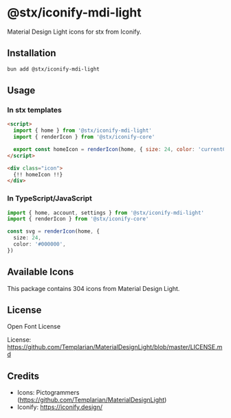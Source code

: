 # @stx/iconify-mdi-light

Material Design Light icons for stx from Iconify.

## Installation

```bash
bun add @stx/iconify-mdi-light
```

## Usage

### In stx templates

```html
<script>
  import { home } from '@stx/iconify-mdi-light'
  import { renderIcon } from '@stx/iconify-core'

  export const homeIcon = renderIcon(home, { size: 24, color: 'currentColor' })
</script>

<div class="icon">
  {!! homeIcon !!}
</div>
```

### In TypeScript/JavaScript

```typescript
import { home, account, settings } from '@stx/iconify-mdi-light'
import { renderIcon } from '@stx/iconify-core'

const svg = renderIcon(home, {
  size: 24,
  color: '#000000',
})
```

## Available Icons

This package contains 304 icons from Material Design Light.

## License

Open Font License

License: https://github.com/Templarian/MaterialDesignLight/blob/master/LICENSE.md

## Credits

- Icons: Pictogrammers (https://github.com/Templarian/MaterialDesignLight)
- Iconify: https://iconify.design/
